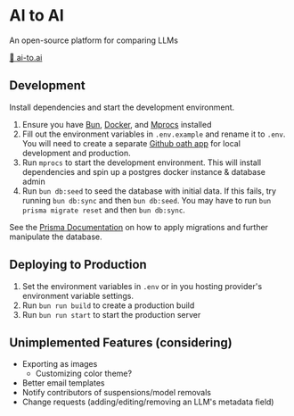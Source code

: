 # AI to AI

An open-source platform for comparing LLMs

[🔗 ai-to.ai](https://ai-to.ai)

## Development

Install dependencies and start the development environment.

1. Ensure you have [Bun](https://bun.sh), [Docker](https://docker.com), and [Mprocs](https://github.com/pvolok/mprocs) installed
2. Fill out the environment variables in `.env.example` and rename it to `.env`. You will need to create a separate [Github oath app](https://github.com/settings/developers) for local development and production.
3. Run `mprocs` to start the development environment. This will install dependencies and spin up a postgres docker instance & database admin
4. Run `bun db:seed` to seed the database with initial data. If this fails, try running `bun db:sync` and then `bun db:seed`. You may have to run `bun prisma migrate reset` and then `bun db:sync`.

See the [Prisma Documentation](https://www.prisma.io/docs/orm/tools/prisma-cli) on how to apply migrations and further manipulate the database.

## Deploying to Production

1. Set the environment variables in `.env` or in you hosting provider's environment variable settings.
2. Run `bun run build` to create a production build
3. Run `bun run start` to start the production server

## Unimplemented Features (considering)

- Exporting as images
  - Customizing color theme?
- Better email templates
- Notify contributors of suspensions/model removals
- Change requests (adding/editing/removing an LLM's metadata field)
